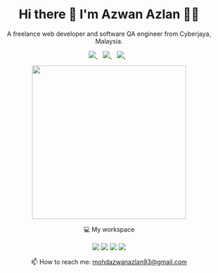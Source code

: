 <h1 align='center'>
  Hi there 👋 I'm Azwan Azlan 👨‍💻
</h1>
<p align='center'>
  A freelance web developer and software QA engineer from Cyberjaya, Malaysia.
</p>

<p align='center'>
  <a href="https://www.linkedin.com/in/azwan-azlan-74415a136/">
    <img src="https://img.shields.io/badge/linkedin-%230077B5.svg?&style=for-the-badge&logo=linkedin&logoColor=white" />
  </a>&nbsp;&nbsp;
  <a href="https://www.instagram.com/azwan_azlan/?hl=en">
    <img src="https://img.shields.io/badge/Instagram-E4405F?style=for-the-badge&logo=instagram&logoColor=white" />
  </a>&nbsp;&nbsp;
  <a href="https://www.facebook.com/awan.azlan">
    <img src="https://img.shields.io/badge/Facebook-1877F2?style=for-the-badge&logo=facebook&logoColor=white" />       
  </a>&nbsp;&nbsp;
  <p align='center'>
  <a href="#"><img src="https://github-readme-stats.vercel.app/api?username=azwanazlan&show_icons=true&count_private=true&theme=dracula" width="350"></a>
</p>
<p align='center'>
  💻 My workspace<br/><br/>
  <img src="https://img.shields.io/badge/windows-%230078D6.svg?&style=for-the-badge&logo=windows&logoColor=white" />
  <img src="https://img.shields.io/badge/AMD%20Ryzen_7_3800X-ED1C24?style=for-the-badge&logo=amd&logoColor=white" />
  <img src="https://img.shields.io/badge/RAM-16GB-%230071C5.svg?&style=for-the-badge&logoColor=white" />
  <img src="https://img.shields.io/badge/nvidia-gtx%201650-%2376B900.svg?&style=for-the-badge&logo=nvidia&logoColor=white" />
</p>
<p align='center'>
  📫 How to reach me: <a href='mailto:mohdazwanazlan93@gmail.com'>mohdazwanazlan93@gmail.com</a>
</p>

